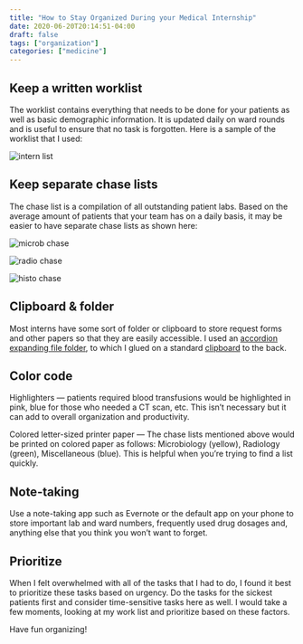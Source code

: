 ```yaml
---
title: "How to Stay Organized During your Medical Internship"
date: 2020-06-20T20:14:51-04:00
draft: false
tags: ["organization"]
categories: ["medicine"]
---
```


## Keep a written worklist
The worklist contains everything that needs to be done for your patients as well as basic demographic information. It is updated daily on ward rounds and is useful to ensure that no task is forgotten. Here is a sample of the worklist that I used:

![intern list](/posts/int_org/internorg1.png)

## Keep separate chase lists

The chase list is a compilation of all outstanding patient labs. Based on the average amount of patients that your team has on a daily basis, it may be easier to have separate chase lists as shown here:

![microb chase](/posts/int_org/microbchase.png)

![radio chase](/posts/int_org/radiochase.png)

![histo chase](/posts/int_org/histochase.png)

## Clipboard & folder

Most interns have some sort of folder or clipboard to store request forms and other papers so that they are easily accessible. I used an [accordion expanding file folder](http://tinyurl.com/y6vwjazc), to which I glued on a standard [clipboard](http://amzn.to/2zt7wPQ) to the back.

## Color code

Highlighters — patients required blood transfusions would be highlighted in pink, blue for those who needed a CT scan, etc. This isn’t necessary but it can add to overall organization and productivity.

Colored letter-sized printer paper — The chase lists mentioned above would be printed on colored paper as follows: Microbiology (yellow), Radiology (green), Miscellaneous (blue). This is helpful when you’re trying to find a list quickly.

## Note-taking

Use a note-taking app such as Evernote or the default app on your phone to store important lab and ward numbers, frequently used drug dosages and, anything else that you think you won’t want to forget.

## Prioritize

When I felt overwhelmed with all of the tasks that I had to do, I found it best to prioritize these tasks based on urgency. Do the tasks for the sickest patients first and consider time-sensitive tasks here as well. I would take a few moments, looking at my work list and prioritize based on these factors.

Have fun organizing!